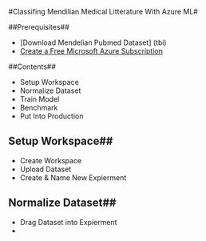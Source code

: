 #Classifing Mendilian Medical Litterature With Azure ML#

##Prerequisites##
* [Download Mendelian Pubmed Dataset] (tbi)
* [Create a Free Microsoft Azure Subscription](https://azure.microsoft.com/en-us/free/)

##Contents##
- Setup Workspace
- Normalize Dataset
- Train Model
- Benchmark
- Put Into Production

## Setup Workspace##
- Create Workspace
- Upload Dataset
- Create & Name New Expierment 

## Normalize Dataset##
- Drag Dataset into Expierment
- 



